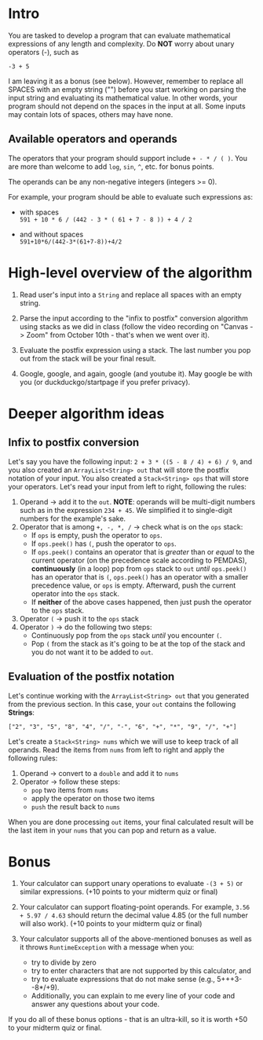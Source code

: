 # Intro

You are tasked to develop a program that can evaluate mathematical expressions of any length and complexity. Do **NOT** worry about unary operators (-), such as

```
-3 + 5
```

I am leaving it as a bonus (see below). However, remember to replace all SPACES with an empty string ("") before you start working on parsing the input string and evaluating its mathematical value. In other words, your program should not depend on the spaces in the input at all. Some inputs may contain lots of spaces, others may have none.

## Available operators and operands 

The operators that your program should support include `+ - * / ( )`. You are more than welcome to add `log`, `sin`, `^`, etc. for bonus points.

The operands can be any non-negative integers (integers >= 0).

For example, your program should be able to evaluate such expressions as:

- with spaces  
  `591 + 10 * 6 / (442 - 3 * ( 61 + 7 - 8 )) + 4 / 2`

- and without spaces  
  `591+10*6/(442-3*(61+7-8))+4/2`

# High-level overview of the algorithm

1. Read user's input into a `String` and replace all spaces with an empty string.

2. Parse the input according to the "infix to postfix" conversion algorithm using stacks as we did in class (follow the video recording on "Canvas -> Zoom" from October 10th - that's when we went over it).

3. Evaluate the postfix expression using a stack. The last number you pop out from the stack will be your final result.

4. Google, google, and again, google (and youtube it). May google be with you (or duckduckgo/startpage if you prefer privacy).

# Deeper algorithm ideas

## Infix to postfix conversion

Let's say you have the following input: `2 + 3 * ((5 - 8 / 4) + 6) / 9`, and you also created an `ArrayList<String> out` that will store the postfix notation of your input. You also created a `Stack<String> ops` that will store your operators. Let's read your input from left to right, following the rules:

1. Operand -> add it to the `out`. **NOTE**: operands will be multi-digit numbers such as in the expression `234 + 45`. We simplified it to single-digit numbers for the example's sake.
2. Operator that is among `+, -, *, /` -> check what is on the `ops` stack:
   - If `ops` is empty, push the operator to `ops`.
   - If `ops.peek()` has `(`, push the operator to `ops`.
   - If `ops.peek()` contains an operator that is _greater_ than or _equal_ to the current operator (on the precedence scale according to PEMDAS), **continuously** (in a loop) pop from `ops` stack to `out` _until_ `ops.peek()` has an operator that is `(`, `ops.peek()` has an operator with a smaller precedence value, or `ops` is empty. Afterward, push the current operator into the `ops` stack.
   - If **neither** of the above cases happened, then just push the operator to the `ops` stack.
3. Operator `(` -> push it to the `ops` stack
4. Operator `)` -> do the following two steps:
   - Continuously pop from the `ops` stack _until_ you encounter `(`.
   - Pop `(` from the stack as it's going to be at the top of the stack and you do not want it to be added to `out`.

## Evaluation of the postfix notation

Let's  continue working with the `ArrayList<String> out` that you generated from the previous section. In this case, your `out` contains the following **Strings**:

```
["2", "3", "5", "8", "4", "/", "-", "6", "+", "*", "9", "/", "+"]
```

Let's create a `Stack<String> nums` which we will use to keep track of all operands. Read the items from `nums` from left to right and apply the following rules:

1. Operand -> convert to a `double` and add it to `nums`
2. Operator -> follow these steps:
   - `pop` two items from `nums`
   - apply the operator on those two items
   - `push` the result back to `nums`

When you are done processing `out` items, your final calculated result will be the last item in your `nums` that you can pop and return as a value.

# Bonus

1. Your calculator can support unary operations to evaluate `-(3 + 5)` or similar expressions. (+10 points to your midterm quiz or final)

2. Your calculator can support floating-point operands. For example, `3.56 + 5.97 / 4.63` should return the decimal value 4.85 (or the full number will also work). (+10 points to your midterm quiz or final)

3. Your calculator supports all of the above-mentioned bonuses as well as it throws `RuntimeException` with a message when you:
    - try to divide by zero
    - try to enter characters that are not supported by this calculator, and
    - try to evaluate expressions that do not make sense (e.g., 5+++3--8*/+9).
    - Additionally, you can explain to me every line of your code and answer any questions about your code.

If you do all of these bonus options - that is an ultra-kill, so it is worth +50 to your midterm quiz or final.
